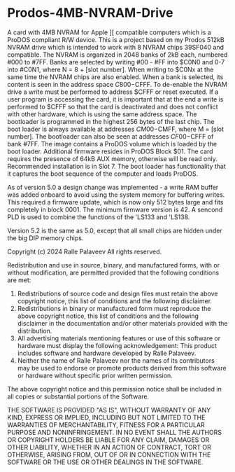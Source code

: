 # Prodos-4MB-NVRAM-Drive
A card with 4MB NVRAM for Apple ][ compatible computers which is a ProDOS compliant R/W device. This is a project based on my Prodos 512kB NVRAM drive which is intended to work with 8 NVRAM chips 39SF040 and compatible. The NVRAM is organized in 2048 banks of 2kB each, numbered #000 to #7FF. Banks are selected by writing #00 - #FF into $C0N0 and 0-7 into #C0N1, where N = 8 + [slot number]. When writing to $C0Nx at the same time the NVRAM chips are also enabled. When a bank is selected, its content is seen in the address space $C800-$CFFF. To de-enable the NVRAM drive a write must be performed to address $CFFF or reset executed. If a user program is accessing the card, it is important that at the end a write is performed to $CFFF so that the card is deactivated and does not conflict with other hardware, which is using the same address space. The bootloader is programmed in the highest 256 bytes of the last chip. The boot loader is always available at addresses $CM00-$CMFF, where M = [slot number]. The bootloader can also be seen at addresses $CF00-$CFFF of bank #7FF. The image contains a ProDOS volume which is loaded by the boot loader. Additional firmware resides in ProDOS Block $01. The card requires the presence of 64kB AUX memory, otherwise will be read only. Recommended installation is in Slot 7. The boot loader has functionality that it captures the boot sequence of the computer and loads ProDOS.

As of version 5.0 a design change was implemented - a write RAM buffer was added onboard to avoid using the system memory for buffering writes. This required a firmware update, which is now only 512 bytes large and fits completely in block 0001. The minimum firmware version is 42. A sencond PLD is used to combine the functions of the 'LS133 and 'LS138.

Version 5.2 is the same as 5.0, except that all small chips are hidden under the big DIP memory chips.

Copyright (c) 2024 Ralle Palaveev All rights reserved.

Redistribution and use in source, binary, and manufactured forms, with or without modification, are permitted provided that the following conditions are met:
1. Redistributions of source code and design files must retain the above copyright notice, this list of conditions and the following disclaimer.
2. Redistributions in binary or manufactured form must reproduce the above copyright notice, this list of conditions and the following disclaimer in the documentation and/or other materials provided with the distribution.
3. All advertising materials mentioning features or use of this software or hardware must display the following acknowledgement: This product includes software and hardware developed by Ralle Palaveev.
4. Neither the name of Ralle Palaveev nor the names of its contributors may be used to endorse or promote products derived from this software or hardware without specific prior written permission.

The above copyright notice and this permission notice shall be included in all copies or substantial portions of the Software.

THE SOFTWARE IS PROVIDED "AS IS", WITHOUT WARRANTY OF ANY KIND, EXPRESS OR IMPLIED, INCLUDING BUT NOT LIMITED TO THE WARRANTIES OF MERCHANTABILITY, FITNESS FOR A PARTICULAR PURPOSE AND NONINFRINGEMENT. IN NO EVENT SHALL THE AUTHORS OR COPYRIGHT HOLDERS BE LIABLE FOR ANY CLAIM, DAMAGES OR OTHER LIABILITY, WHETHER IN AN ACTION OF CONTRACT, TORT OR OTHERWISE, ARISING FROM, OUT OF OR IN CONNECTION WITH THE SOFTWARE OR THE USE OR OTHER DEALINGS IN THE SOFTWARE.
